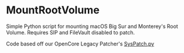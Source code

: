 # MountRootVolume

Simple Python script for mounting macOS Big Sur and Monterey's Root Volume. Requires SIP and FileVault disabled to patch.

Code based off our OpenCore Legacy Patcher's [SysPatch.py](https://github.com/dortania/OpenCore-Legacy-Patcher/blob/85559d4d9e3dbd6a485f7dc2f5630187ac9d5f5a/Resources/SysPatch.py)
